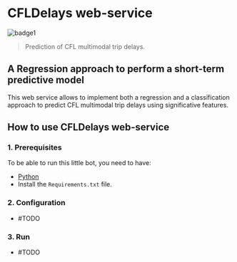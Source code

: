 # CFLDelays web-service
![badge1](https://img.shields.io/badge/language-Python-01B0F0.svg)
> Prediction of CFL multimodal trip delays.
## A Regression approach to perform a short-term predictive model
This web service allows to implement both a regression and a classification approach to predict CFL multimodal trip delays using significative features.

## How to use  CFLDelays web-service
### 1. Prerequisites
To be able to run this little bot, you need to have:
* [Python](https://www.python.org/downloads/)
* Install the `Requirements.txt` file.

### 2. Configuration
- #TODO

### 3. Run
- #TODO
